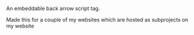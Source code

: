 An embeddable back arrow script tag.

Made this for a couple of my websites which are hosted as subprojects on my website
